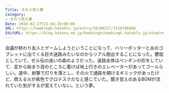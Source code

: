 ```yaml
---
Title: きのう見た夢
Category:
- きのう見た夢
Date: 2018-02-27T13:44:26+09:00
URL: https://hawkingh.hateblo.jp/entry/20180227/1519706666
EditURL: https://blog.hatena.ne.jp/hawkingh/hawkingh.hateblo.jp/atom/entry/17391345971620158196
---
```


<p>会議が終わり友人とゲームしようということになって、ハリーポッターと炎のゴブレットに出てくる巨大迷路みたいなのからリアル脱出することになった。鬱屈としていて、ゼル伝の迷いの森のようだった。迷路全体はペンギンの形をしていて、足から始まり目のところに着けば地上行きのエレベーターがあってゴールらしい。道中、射撃で灯りを落とし、その火で通路を開けるギミックがあったけど、燃える火が紫色でグロテスクだなと感じていた。聞き覚えのあるBGMが流れていた気がするが覚えていない。という夢。</p>
